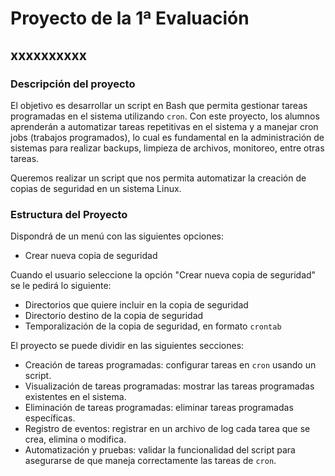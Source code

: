 # Proyecto de la 1ª Evaluación

## xxxxxxxxxx

### Descripción del proyecto

El objetivo es desarrollar un script en Bash que permita gestionar tareas programadas en el sistema utilizando `cron`. Con este proyecto, los alumnos aprenderán a automatizar tareas repetitivas en el sistema y a manejar cron jobs (trabajos programados), lo cual es fundamental en la administración de sistemas para realizar backups, limpieza de archivos, monitoreo, entre otras tareas.

Queremos realizar un script que nos permita automatizar la creación de copias de seguridad en un sistema Linux.

### Estructura del Proyecto

Dispondrá de un menú con las siguientes opciones:

- Crear nueva copia de seguridad


Cuando el usuario seleccione la opción "Crear nueva copia de seguridad" se le pedirá lo siguiente:

- Directorios que quiere incluir en la copia de seguridad
- Directorio destino de la copia de seguridad
- Temporalización de la copia de seguridad, en formato `crontab`

El proyecto se puede dividir en las siguientes secciones:

- Creación de tareas programadas: configurar tareas en `cron` usando un script.
- Visualización de tareas programadas: mostrar las tareas programadas existentes en el sistema.
- Eliminación de tareas programadas: eliminar tareas programadas específicas.
- Registro de eventos: registrar en un archivo de log cada tarea que se crea, elimina o modifica.
- Automatización y pruebas: validar la funcionalidad del script para asegurarse de que maneja correctamente las tareas de `cron`.